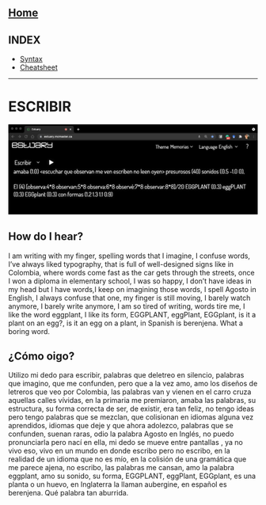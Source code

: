 [Home](../README.md) 
------------------------------------------------------------------------------- 
## INDEX
+ [Syntax](syntaxEscribir.md)
+ [Cheatsheet](Escribir_cheatsheet.pdf) 
-------------------------------------------------------------------------------

# ESCRIBIR

![MEMORIAS'S IMAGE](/img/escribirSyntax.jpg)

## How do I hear?

I am writing with my finger, spelling words that I imagine, I confuse words, I’ve always liked typography, that is full of well-designed signs like in Colombia, where words come fast as the car gets through the streets, once I won a diploma in elementary school, I was so happy, I don’t have ideas in my head but I have words,I keep on imagining those words, I spell Agosto in English, I always confuse that one, my finger is still moving, I barely watch anymore, I barely write anymore, I am so tired of writing, words tire me, I like the word eggplant, I like its form, EGGPLANT, eggPlant, EGGplant, is it a plant on an egg?, is it an egg on a plant, in Spanish is berenjena. What a boring word. <br/>

## ¿Cómo oigo?

Utilizo mi dedo para escribir, palabras que deletreo en silencio, palabras que imagino, que me confunden, pero que  a la vez amo, amo los diseños de letreros que veo por Colombia, las palabras van y vienen en el carro cruza aquellas calles vívidas, en la primaria me premiaron, amaba las palabras, su estructura, su forma correcta de ser, de existir, era tan feliz, no tengo ideas pero tengo palabras que se mezclan, que colisionan en idiomas alguna vez aprendidos, idiomas que deje y que ahora adolezco, palabras que se confunden, suenan raras, odio la palabra Agosto en Inglés, no puedo pronunciarla pero nací en ella, mi dedo se mueve entre pantallas , ya no vivo eso, vivo en un mundo en donde escribo pero no escribo, en la realidad de un idioma que no es mío, en la colisión de una gramática que me parece ajena, no escribo, las palabras me cansan, amo la palabra eggplant, amo su sonido, su forma, EGGPLANT, eggPlant, EGGplant, es una planta o un huevo, en Inglaterra la llaman aubergine, en español es berenjena. Qué palabra tan aburrida. <br/>
